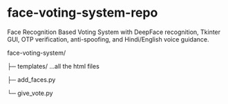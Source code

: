 # face-voting-system-repo
Face Recognition Based Voting System with DeepFace recognition, Tkinter GUI, OTP verification, anti-spoofing, and Hindi/English voice guidance.


face-voting-system/


 ├─ templates/  ...all the html files

 
 ├─ add_faces.py

 
 └─ give_vote.py
